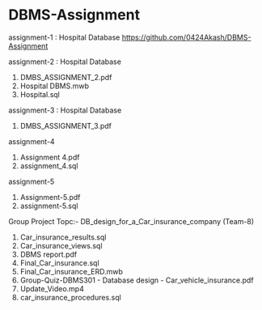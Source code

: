 # DBMS-Assignment
assignment-1 : Hospital Database
https://github.com/0424Akash/DBMS-Assignment

assignment-2 : Hospital Database
1. DMBS_ASSIGNMENT_2.pdf
2. Hospital DBMS.mwb
3. Hospital.sql

assignment-3 : Hospital Database
1. DMBS_ASSIGNMENT_3.pdf

assignment-4 
1. Assignment 4.pdf
2. assignment_4.sql

assignment-5
1. Assignment-5.pdf
2. assignment-5.sql


Group Project Topc:- DB_design_for_a_Car_insurance_company (Team-8)
1. Car_insurance_results.sql
2. Car_insurance_views.sql
3. DBMS report.pdf
4. Final_Car_insurance.sql
5. Final_Car_insurance_ERD.mwb
6. Group-Quiz-DBMS301 - Database design - Car_vehicle_insurance.pdf
7. Update_Video.mp4
8. car_insurance_procedures.sql
